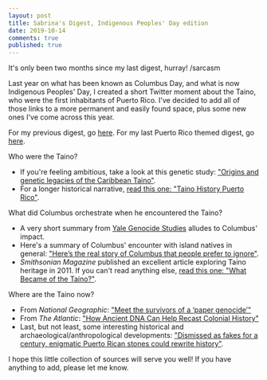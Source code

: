 ```yaml
---
layout: post
title: Sabrina's Digest, Indigenous Peoples' Day edition
date: 2019-10-14
comments: true
published: true
---
```


It's only been two months since my last digest, hurray! /sarcasm

Last year on what has been known as Columbus Day, and what is now Indigenous Peoples' Day, I created a short Twitter moment about the Taino, who were the first inhabitants of Puerto Rico. I've decided to add all of those links to a more permanent and easily found space, plus some new ones I've come across this year.

For my previous digest, go [here](https://sdrp.me/2019/08/17/weekly-digest-eight/). For my last Puerto Rico themed digest, go [here](https://sdrp.me/2019/07/19/weekly-digest-seven/).


Who were the Taino? 
- If you're feeling ambitious, take a look at this genetic study: ["Origins and genetic legacies of the Caribbean Taino"](https://www.pnas.org/content/115/10/2341). 
- For a longer historical narrative, [read this one: "Taino History Puerto Rico"](http://puertoricorevealed.com/taino-history-puerto-rico/). 


What did Columbus orchestrate when he encountered the Taino? 
- A very short summary from [Yale Genocide Studies](https://gsp.yale.edu/case-studies/colonial-genocides-project/puerto-rico) alludes to Columbus' impact.
- Here's a summary of Columbus' encounter with island natives in general: ["Here’s the real story of Columbus that people prefer to ignore"](https://grist.org/politics/heres-the-real-story-of-columbus-that-people-prefer-to-ignore/amp/?__twitter_impression=true).
- *Smithsonian Magazine* published an excellent article exploring Taino heritage in 2011. If you can't read anything else, [read this one: "What Became of the Taíno?"](https://www.smithsonianmag.com/travel/what-became-of-the-taino-73824867/).


Where are the Taino now? 
- From *National Geographic*: ["Meet the survivors of a ‘paper genocide’"](https://www.nationalgeographic.com/history/2019/10/meet-survivors-taino-tribe-paper-genocide/?cmpid=org=ngp::mc=social::src=twitter::cmp=editorial::add=tw20191014hist-tainopapergenocide::rid&sf221441283=1)
- From *The Atlantic*: ["How Ancient DNA Can Help Recast Colonial History"](https://amp-theatlantic-com.cdn.ampproject.org/v/s/amp.theatlantic.com/amp/article/598246/?usqp=mq331AQCKAE%3D&amp_js_v=0.1#aoh=15710754665399&referrer=https%3A%2F%2Fwww.google.com&amp_tf=From%20%251%24s&ampshare=https%3A%2F%2Fwww.theatlantic.com%2Fscience%2Farchive%2F2019%2F09%2Fwhat-ancient-dna-says-about-puerto-ricos-history%2F598246%2F)
- Last, but not least, some interesting historical and archaeological/anthropological developments: [ "Dismissed as fakes for a century, enigmatic Puerto Rican stones could rewrite history"](https://www.miamiherald.com/news/nation-world/world/americas/article235714732.html).


I hope this little collection of sources will serve you well! If you have anything to add, please let me know.
